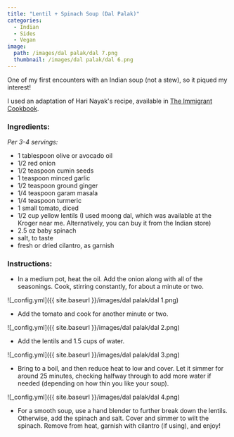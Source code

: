 ```yaml
---
title: "Lentil + Spinach Soup (Dal Palak)"
categories:
  - Indian
  - Sides
  - Vegan
image:
  path: /images/dal palak/dal 7.png
  thumbnail: /images/dal palak/dal 6.png
---
```


One of my first encounters with an Indian soup (not a stew), so it piqued my interest!

I used an adaptation of Hari Nayak's recipe, available in [The Immigrant Cookbook](https://www.amazon.com/Immigrant-Cookbook-Recipes-America-Great/dp/1566560381/ref=asc_df_1566560381/?tag=hyprod-20&linkCode=df0&hvadid=312140312523&hvpos=&hvnetw=g&hvrand=1704980720432810813&hvpone=&hvptwo=&hvqmt=&hvdev=c&hvdvcmdl=&hvlocint=&hvlocphy=9052538&hvtargid=pla-407598417986&psc=1&tag=&ref=&adgrpid=60258872577&hvpone=&hvptwo=&hvadid=312140312523&hvpos=&hvnetw=g&hvrand=1704980720432810813&hvqmt=&hvdev=c&hvdvcmdl=&hvlocint=&hvlocphy=9052538&hvtargid=pla-407598417986). 

### Ingredients:

_Per 3-4 servings:_

* 1 tablespoon olive or avocado oil
* 1/2 red onion
* 1/2 teaspoon cumin seeds
* 1 teaspoon minced garlic
* 1/2 teaspoon ground ginger
* 1/4 teaspoon garam masala
* 1/4 teaspoon turmeric
* 1 small tomato, diced
* 1/2 cup yellow lentils (I used moong dal, which was available at the Kroger near me. Alternatively, you can buy it from the Indian store)
* 2.5 oz baby spinach
* salt, to taste
* fresh or dried cilantro, as garnish


### Instructions:

* In a medium pot, heat the oil. Add the onion along with all of the seasonings. Cook, stirring constantly, for about a minute or two.

![_config.yml]({{ site.baseurl }}/images/dal palak/dal 1.png)

* Add the tomato and cook for another minute or two.

![_config.yml]({{ site.baseurl }}/images/dal palak/dal 2.png)

* Add the lentils and 1.5 cups of water. 

![_config.yml]({{ site.baseurl }}/images/dal palak/dal 3.png)

* Bring to a boil, and then reduce heat to low and cover. Let it simmer for around 25 minutes, checking halfway through to add more water if needed (depending on how thin you like your soup).

![_config.yml]({{ site.baseurl }}/images/dal palak/dal 4.png)

* For a smooth soup, use a hand blender to further break down the lentils. Otherwise, add the spinach and salt. Cover and simmer to wilt the spinach. Remove from heat, garnish with cilantro (if using), and enjoy!


